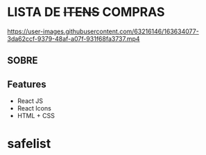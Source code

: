 # LISTA DE ~~ITENS~~ COMPRAS

https://user-images.githubusercontent.com/63216146/163634077-3da62ccf-9379-48af-a07f-931f68fa3737.mp4

## SOBRE

## Features

- React JS
- React Icons
- HTML + CSS
# safelist
